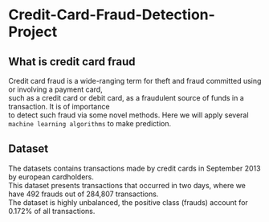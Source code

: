 # Credit-Card-Fraud-Detection-Project
## What is credit card fraud
Credit card fraud is a wide-ranging term for theft and fraud committed using or involving a payment card,<br>
such as a credit card or debit card, as a fraudulent source of funds in a transaction. It is of importance<br>
to detect such fraud via some novel methods. Here we will apply several `machine learning algorithms` to make prediction.<br>

## Dataset
The datasets contains transactions made by credit cards in September 2013 by european cardholders.<br> 
This dataset presents transactions that occurred in two days, where we have 492 frauds out of 284,807 transactions.<br> 
The dataset is highly unbalanced, the positive class (frauds) account for 0.172% of all transactions.<br>


